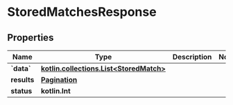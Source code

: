 
# StoredMatchesResponse

## Properties
| Name | Type | Description | Notes |
| ------------ | ------------- | ------------- | ------------- |
| **&#x60;data&#x60;** | [**kotlin.collections.List&lt;StoredMatch&gt;**](StoredMatch.md) |  |  |
| **results** | [**Pagination**](Pagination.md) |  |  |
| **status** | **kotlin.Int** |  |  |




